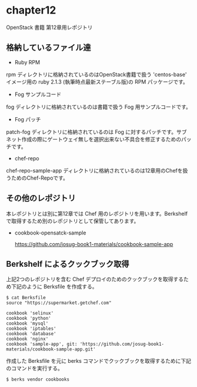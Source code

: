 chapter12
=========

OpenStack 書籍 第12章用レポジトリ

格納しているファイル達
----

* Ruby RPM

rpm ディレクトリに格納されているのはOpenStack書籍で扱う 'centos-base' イメージ用の ruby 2.1.3 (執筆時点最新ステーブル版)の RPM パッケージです。

* Fog サンプルコード

fog ディレクトリに格納されているのは書籍で扱う Fog 用サンプルコードです。

* Fog パッチ

patch-fog ディレクトリに格納されているのは Fog に対するパッチです。サブネット作成の際にゲートウェイ無しを選択出来ない不具合を修正するためのパッチです。

* chef-repo

chef-repo-sample-app ディレクトリに格納されているのは12章用のChefを扱うためのChef-Repoです。

その他のレポジトリ
----

本レポジトリとは別に第12章では Chef 用のレポジトリを用います。Berkshelf で取得するため別のレポジトリとして保管してあります。

* cookbook-opensatck-sample

    https://github.com/josug-book1-materials/cookbook-sample-app

Berkshelf によるクックブック取得
---

上記2つのレポジトリを含む Chef デプロイのためのクックブックを取得するため下記のように Berksfile を作成する。

```
$ cat Berksfile
source "https://supermarket.getchef.com"

cookbook 'selinux'
cookbook 'python'
cookbook 'mysql'
cookbook 'iptables'
cookbook 'database'
cookbook 'nginx'
cookbook 'sample-app', git: 'https://github.com/josug-book1-materials/cookbook-sample-app.git'
```

作成した Berksfile を元に berks コマンドでクックブックを取得するために下記のコマンドを実行する。

```bash
$ berks vendor cookbooks
```

